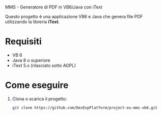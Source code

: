 MMS - Generatore di PDF in VB6/Java con iText
 
Questo progetto è una  applicazione VB6 e Java che genera file PDF utilizzando la libreria **iText**.
 
# Requisiti

- VB 6
- Java 8 o superiore
- iText 5.x (rilasciato sotto AGPL)

 
# Come eseguire
 
1. Clona o scarica il progetto:
   ```bash
   git clone https://github.com/DevExpPlatform/project-eu-mms-vb6.git